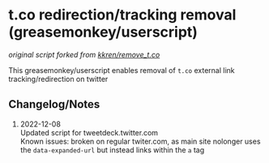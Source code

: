 # t.co redirection/tracking removal (greasemonkey/userscript) 

*original script forked from [kkren/remove_t.co](https://github.com/kkren/remove_t.co)*

This greasemonkey/userscript enables removal of ``t.co`` external link tracking/redirection on twitter

## Changelog/Notes
   1. 2022-12-08    
      Updated script for tweetdeck.twitter.com    
      Known issues: broken on regular twiter.com, as main site nolonger uses the ``data-expanded-url`` but instead links within the ``a`` tag
